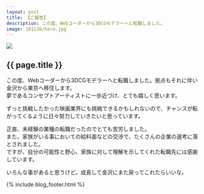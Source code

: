 ```yaml
---
layout: post
title: 【ご報告】
description: この度、Webコーダーから3DCGモデラーへと転職しました。
image: 181126/hero.jpg
---
```


<div class="wrapper blog">
  <section>
    <div class="blog_hero"><img src="{{site.baseurl}}/assets/img/blog/{{ page.image }}"></div>
    <h2>{{ page.title }}</h2>
    <div class="page">
      <p>この度、Webコーダーから3DCGモデラーへと転職しました。拠点もそれに伴い金沢から東京へ移住します。<br>夢であるコンセプトアーティストに一歩近づけ、とても嬉しく思います。</p>
      <p>ずっと挑戦したかった映画業界にも挑戦できるかもしれないので、チャンスが転がってくるように日々努力していきたいと思っています。</p>
      <p>正直、未経験の業種の転職だったのでとても苦労しました。<br>また、家族がいる事においての給料面などの交渉で、たくさんの企業の選考に落とされました。<br>ですが、自分の可能性と野心、家族に対して理解を示してくれた転職先には感謝しています。</p>
      <p>いろんな事があると思うけど。成長して金沢にまた戻ってこれたらいいな。</p>
    </div>
    {% include blog_footer.html %}
  </section>
</div>